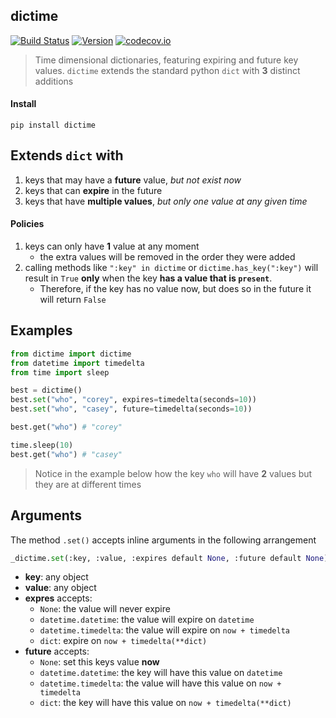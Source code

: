 dictime 
-------

[![Build Status](https://secure.travis-ci.org/stevepeak/dictime.png)](http://travis-ci.org/stevepeak/dictime) [![Version](https://img.shields.io/pypi/v/dictime.svg)](https://github.com/stevepeak/dictime) [![codecov.io](https://codecov.io/github/stevepeak/dictime/coverage.svg?branch=master)](https://codecov.io/github/stevepeak/dictime?branch=master)

> Time dimensional dictionaries, featuring expiring and future key values.
>  `dictime` extends the standard python `dict` with **3** distinct additions

#### Install
`pip install dictime`

## Extends `dict` with
1. keys that may have a **future** value, *but not exist now*
2. keys that can **expire** in the future
3. keys that have **multiple values**, *but only one value at any given time*

#### Policies
1. keys can only have **1** value at any moment
    - the extra values will be removed in the order they were added
2. calling methods like `":key" in dictime` or `dictime.has_key(":key")` will result in `True` **only** when the key **has a value that is `present`**. 
    - Therefore, if the key has no value now, but does so in the future it will return `False`

## Examples
```python
from dictime import dictime
from datetime import timedelta
from time import sleep

best = dictime()
best.set("who", "corey", expires=timedelta(seconds=10))
best.set("who", "casey", future=timedelta(seconds=10))

best.get("who") # "corey"

time.sleep(10)
best.get("who") # "casey"
```
> Notice in the example below how the key `who` will have **2** values but they are at different times

## Arguments
The method `.set()` accepts inline arguments in the following arrangement
```python 
_dictime.set(:key, :value, :expires default None, :future default None)
```
- **key**: any object
- **value**: any object
- **expres** accepts:
    - `None`: the value will never expire
    - `datetime.datetime`: the value will expire on `datetime`
    - `datetime.timedelta`: the value will expire on `now + timedelta`
    - `dict`: expire on `now + timedelta(**dict)`
- **future** accepts:
    - `None`: set this keys value **now**
    - `datetime.datetime`: the key will have this value on `datetime`
    - `datetime.timedelta`: the value will have this value on `now + timedelta`
    - `dict`: the key will have this value on `now + timedelta(**dict)`
